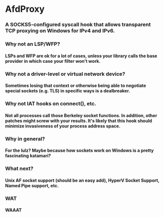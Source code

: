 # AfdProxy

### A SOCKS5-configured syscall hook that allows transparent TCP proxying on Windows for IPv4 and IPv6.

### Why not an LSP/WFP?
#### LSPs and WFP are ok for a lot of cases, unless your library calls the base provider in which case your filter won't work.

### Why not a driver-level or virtual network device?
#### Sometimes losing that context or otherwise being able to negotiate special sockets (e.g. TLS) in specific ways is a dealbreaker.

### Why not IAT hooks on connect(), etc.
#### Not all processes call those Berkeley socket functions. In addition, other patches might screw with your results. It's likely that this hook should minimize invasiveness of your process address space.

### Why in general?
#### For the lulz? Maybe because how sockets work on Windows is a pretty fascinating katamari?

### What next?
#### Unix AF socket support (should be an easy add), HyperV Socket Support, Named Pipe support, etc.

### WAT
#### WAAAT
